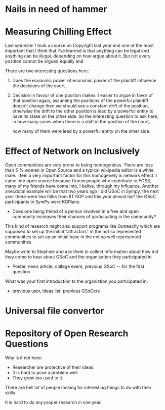 Nails in need of hammer
========================

# Measuring Chilling Effect

Last semester I took a course on Copyright last year and one of the most
important that I think that I've learned is that anything can be legal and
anything can be illegal, depending on how argue about it. But not every
position cannot be argued equally and

There are two interesting questions here:

1. Does the economic power of economic power of the plaintiff influence the
   decisions of the court.

2. Decision in favour of one position makes it easier to argue in favor of that
   position again, assuming the positions of the powerful plaintiff doesn't
   change then we should see a constant drift of the position, otherwise the
   drift to the other position is lead by a powerful entity to have its stake
   on the other side. So the interesting question to ask here, in how many
   cases when there is a shift in the position of the court,

   how many of them
   were lead by a powerful entity on the other side.


# Effect of Network on Inclusively

Open communities are very prone to being homogenious. There are less than 5 %
women in Open Source and a typical wikipedia editor is a white male. I feel a
very important factor for this homogenety is network effect. I came into open
source because I knew people who contribute to FOSS, many of my friends have
come into, I belive, through my influence. Another anecdotal example will be
that two years ago I did GSoC in Sympy, the next year there were two folks from
IIT KGP and this year almost half the GSoC participants in SymPy were KGPians.


* Does one being friend of a person involved in a free and open community
    increases their chances of participating in the community?

This kind of research might also support programs like Outreachy which are
supposed to set up the initial "attractors" in the not so represented
communities to set up an initial base in the not so well represented
communities.


Maybe write to Stephnie and ask them to collect information about how did they
come to hear about GSoC and the organization they participated in


* Poster, news article, college event, previous GSoC -- for the first question


What was your first introduction to the organiztion you participated in.
* previous user, ideas list, previous GSoCers


# Universal file convertor

# Repository of Open Research Questions

Why is it not here:

* Researcher are protective of their ideas
* It is hard to pose a problem well
* They grow too used to it.


There are hell lot of people looking for interesting things to do with their
skills

It is hard to do any proper research in one year.
